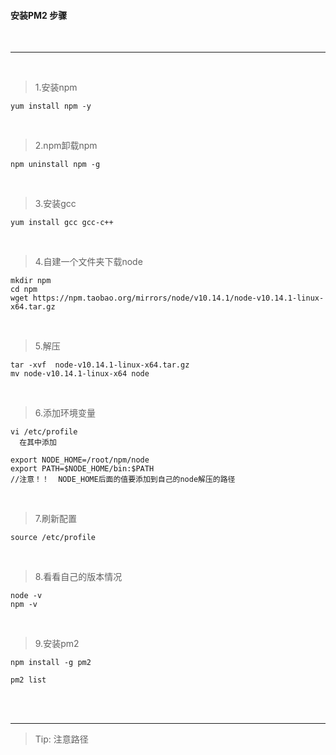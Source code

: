 #### 安装PM2 步骤

<br>

----------

<br>



>1.安装npm

```shell
yum install npm -y
```

<br>

>2.npm卸载npm

```shell
npm uninstall npm -g
```

<br>

>3.安装gcc

```shell
yum install gcc gcc-c++
```

<br>

>4.自建一个文件夹下载node

```shell
mkdir npm
cd npm
wget https://npm.taobao.org/mirrors/node/v10.14.1/node-v10.14.1-linux-x64.tar.gz
```

<br>

>5.解压

```shell
tar -xvf  node-v10.14.1-linux-x64.tar.gz
mv node-v10.14.1-linux-x64 node
```

<br>

>6.添加环境变量

```shell
vi /etc/profile
  在其中添加

export NODE_HOME=/root/npm/node  
export PATH=$NODE_HOME/bin:$PATH
//注意！！  NODE_HOME后面的值要添加到自己的node解压的路径
```

<br>

>7.刷新配置

```shell
source /etc/profile
```

<br>

> 8.看看自己的版本情况

```shell
node -v
npm -v
```

<br>

>9.安装pm2

```shell
npm install -g pm2

pm2 list
```


<br>


<br>

-------

> Tip: 注意路径